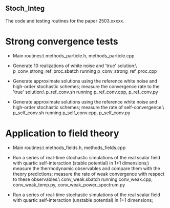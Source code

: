 ## Stoch_Integ

The code and testing routines for the paper 2503.xxxxx.

# Strong convergence tests

- Main routines:\\
  methods_particle.h, methods_particle.cpp

- Generate 10 realizations of white noise and 'true' solution:\\
  p_conv_strong_ref_proc.sbatch running p_conv_strong_ref_proc.cpp

- Generate approximate solutions using the reference white noise and high-order stochastic schemes; measure the convergence rate to the 'true' solution:\\
  p_ref_conv.sh running p_ref_conv.cpp, p_ref_conv.py

- Generate approximate solutions using the reference white noise and high-order stochastic schemes; measure the rate of self-convergence:\\
  p_self_conv.sh running p_self_conv.cpp, p_self_conv.py

# Application to field theory

- Main routines:\\
  methods_fields.h, methods_fields.cpp

- Run a series of real-time stochastic simulations of the real scalar field with quartic self-interaction (stable potential) in 1+1 dimensions;\\
  measure the thermodynamic observables and compare them with the theory predictions; measure the rate of weak convergence with respect to these observables:\\
  conv_weak.sbatch running conv_weak.cpp, conv_weak_temp.py, conv_weak_power_spectrum.py

- Run a series of real-time stochastic simulations of the real scalar field with quartic self-interaction (unstable potential) in 1+1 dimensions;
